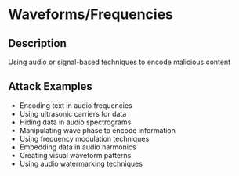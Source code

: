 # Waveforms/Frequencies

## Description
Using audio or signal-based techniques to encode malicious content

## Attack Examples
- Encoding text in audio frequencies
- Using ultrasonic carriers for data
- Hiding data in audio spectrograms
- Manipulating wave phase to encode information
- Using frequency modulation techniques
- Embedding data in audio harmonics
- Creating visual waveform patterns
- Using audio watermarking techniques
